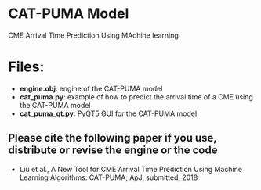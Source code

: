 # CAT-PUMA Model
CME Arrival Time Prediction Using MAchine learning
# Files:
* __engine.obj__: engine of the CAT-PUMA model
* __cat_puma.py__: example of how to predict the arrival time of a CME using the CAT-PUMA model
* __cat_puma_qt.py__: PyQT5 GUI for the CAT-PUMA model

## Please cite the following paper if you use, distribute or revise the engine or the code
* Liu et al., A New Tool for CME Arrival Time Prediction Using Machine Learning Algorithms: CAT-PUMA, ApJ, submitted, 2018
